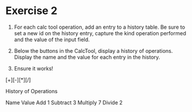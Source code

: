 # Exercise 2

1. For each calc tool operation, add an entry to a history table. Be sure to set a new id on the history entry, capture the kind operation performed and the value of the input field.

2. Below the buttons in the CalcTool, display a history of operations. Display the name and the value for each entry in the history.

3. Ensure it works!

[+][-][*][/]

History of Operations

Name     Value
Add      1
Subtract 3
Multiply 7
Divide   2